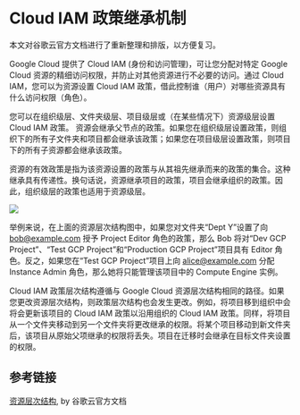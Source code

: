 # Cloud IAM 政策继承机制

本文对谷歌云官方文档进行了重新整理和排版，以方便复习。

Google Cloud 提供了 Cloud IAM (身份和访问管理)，可让您分配对特定 Google Cloud 资源的精细访问权限，并防止对其他资源进行不必要的访问。通过 Cloud IAM，您可以为资源设置 Cloud IAM 政策，借此控制谁（用户）对哪些资源具有什么访问权限（角色）。

您可以在组织级层、文件夹级层、项目级层或（在某些情况下）资源级层设置 Cloud IAM 政策。 资源会继承父节点的政策。如果您在组织级层设置政策，则组织下的所有子文件夹和项目都会继承该政策；如果您在项目级层设置政策，则项目下的所有子资源都会继承该政策。

资源的有效政策是指为该资源设置的政策与从其祖先继承而来的政策的集合。这种继承具有传递性。换句话说，资源继承项目的政策，项目会继承组织的政策。因此，组织级层的政策也适用于资源级层。

![](https://cloud.google.com/resource-manager/img/cloud-folders-hierarchy.png)

举例来说，在上面的资源层次结构图中，如果您对文件夹“Dept Y”设置了向 bob@example.com 授予 Project Editor 角色的政策，那么 Bob 将对“Dev GCP Project”、“Test GCP Project”和“Production GCP Project”项目具有 Editor 角色。反之，如果您在“Test GCP Project”项目上向 alice@example.com 分配 Instance Admin 角色，那么她将只能管理该项目中的 Compute Engine 实例。

Cloud IAM 政策层次结构遵循与 Google Cloud 资源层次结构相同的路径。如果您更改资源层次结构，则政策层次结构也会发生更改。例如，将项目移到组织中会将会更新该项目的 Cloud IAM 政策以沿用组织的 Cloud IAM 政策。同样，将项目从一个文件夹移动到另一个文件夹将更改继承的权限。将某个项目移动到新文件夹后，该项目从原始父项继承的权限将丢失。项目在迁移时会继承在目标文件夹设置的权限。

## 参考链接
[资源层次结构](https://cloud.google.com/resource-manager/docs/cloud-platform-resource-hierarchy), by 谷歌云官方文档

